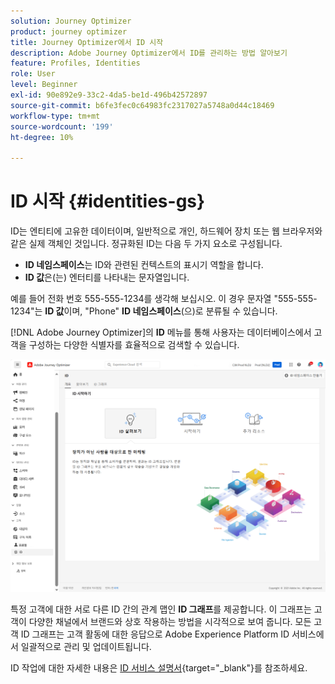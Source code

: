 ```yaml
---
solution: Journey Optimizer
product: journey optimizer
title: Journey Optimizer에서 ID 시작
description: Adobe Journey Optimizer에서 ID를 관리하는 방법 알아보기
feature: Profiles, Identities
role: User
level: Beginner
exl-id: 90e892e9-33c2-4da5-be1d-496b42572897
source-git-commit: b6fe3fec0c64983fc2317027a5748a0d44c18469
workflow-type: tm+mt
source-wordcount: '199'
ht-degree: 10%

---
```


# ID 시작 {#identities-gs}

ID는 엔티티에 고유한 데이터이며, 일반적으로 개인, 하드웨어 장치 또는 웹 브라우저와 같은 실제 객체인 것입니다. 정규화된 ID는 다음 두 가지 요소로 구성됩니다.

* **ID 네임스페이스**&#x200B;는 ID와 관련된 컨텍스트의 표시기 역할을 합니다.
* **ID 값**&#x200B;은(는) 엔터티를 나타내는 문자열입니다.

예를 들어 전화 번호 555-555-1234를 생각해 보십시오. 이 경우 문자열 &quot;555-555-1234&quot;는 **ID 값**&#x200B;이며, &quot;Phone&quot; **ID 네임스페이스**(으)로 분류될 수 있습니다.

[!DNL Adobe Journey Optimizer]의 **ID** 메뉴를 통해 사용자는 데이터베이스에서 고객을 구성하는 다양한 식별자를 효율적으로 검색할 수 있습니다.

![](assets/identities-home.png)

특정 고객에 대한 서로 다른 ID 간의 관계 맵인 **ID 그래프**&#x200B;를 제공합니다. 이 그래프는 고객이 다양한 채널에서 브랜드와 상호 작용하는 방법을 시각적으로 보여 줍니다. 모든 고객 ID 그래프는 고객 활동에 대한 응답으로 Adobe Experience Platform ID 서비스에서 일괄적으로 관리 및 업데이트됩니다.

ID 작업에 대한 자세한 내용은 [ID 서비스 설명서](https://experienceleague.adobe.com/docs/experience-platform/identity/home.html?lang=ko-KR){target="_blank"}를 참조하세요.